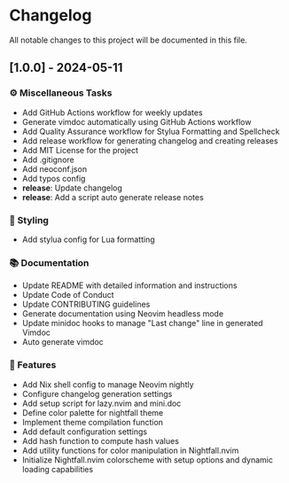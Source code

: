 # Changelog

All notable changes to this project will be documented in this file.

## [1.0.0] - 2024-05-11

### ⚙️ Miscellaneous Tasks

- Add GitHub Actions workflow for weekly updates
- Generate vimdoc automatically using GitHub Actions workflow
- Add Quality Assurance workflow for Stylua Formatting and Spellcheck
- Add release workflow for generating changelog and creating releases
- Add MIT License for the project
- Add .gitignore
- Add neoconf.json
- Add typos config
- **release**: Update changelog
- **release**: Add a script auto generate release notes

### 🎨 Styling

- Add stylua config for Lua formatting

### 📚 Documentation

- Update README with detailed information and instructions
- Update Code of Conduct
- Update CONTRIBUTING guidelines
- Generate documentation using Neovim headless mode
- Update minidoc hooks to manage "Last change" line in generated Vimdoc
- Auto generate vimdoc

### 🚀 Features

- Add Nix shell config to manage Neovim nightly
- Configure changelog generation settings
- Add setup script for lazy.nvim and mini.doc
- Define color palette for nightfall theme
- Implement theme compilation function
- Add default configuration settings
- Add hash function to compute hash values
- Add utility functions for color manipulation in Nightfall.nvim
- Initialize Nightfall.nvim colorscheme with setup options and dynamic loading capabilities


